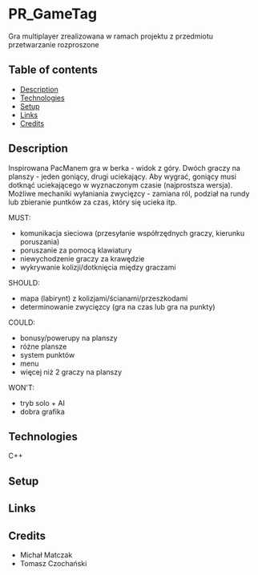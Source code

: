 # PR_GameTag
Gra multiplayer zrealizowana w ramach projektu z przedmiotu przetwarzanie rozproszone

## Table of contents
* [Description](#description)
* [Technologies](#technologies)
* [Setup](#setup)
* [Links](#links)
* [Credits](#credits)

## Description

Inspirowana PacManem gra w berka - widok z góry. Dwóch graczy na planszy - jeden goniący, drugi uciekający. Aby wygrać, goniący musi dotknąć uciekającego w wyznaczonym czasie (najprostsza wersja). Możliwe mechaniki wyłaniania zwycięzcy - zamiana ról, podział na rundy lub zbieranie puntków za czas, który się ucieka itp.

MUST:
- komunikacja sieciowa (przesyłanie współrzędnych graczy, kierunku poruszania)
- poruszanie za pomocą klawiatury
- niewychodzenie graczy za krawędzie
- wykrywanie kolizji/dotknięcia między graczami

SHOULD:
- mapa (labirynt) z kolizjami/ścianami/przeszkodami
- determinowanie zwycięzcy (gra na czas lub gra na punkty)

COULD:
- bonusy/powerupy na planszy
- różne plansze
- system punktów
- menu
- więcej niż 2 graczy na planszy

WON'T:
- tryb solo + AI
- dobra grafika

## Technologies
C++

## Setup

## Links

## Credits
- Michał Matczak
- Tomasz Czochański
